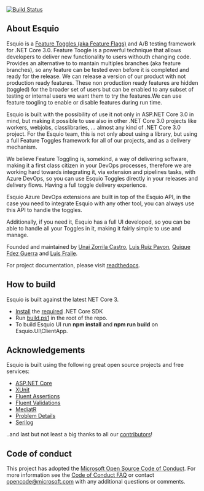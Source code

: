 [![Build Status](https://dev.azure.com/xabaril/Esquio/_apis/build/status/esquio-master-release?branchName=master)](https://dev.azure.com/xabaril/Esquio/_build/latest?definitionId=4&branchName=master)

## About Esquio 

Esquio is a [Feature Toggles (aka Feature Flags)](https://martinfowler.com/articles/feature-toggles.html) and A/B testing framework for .NET Core 3.0. Feature Toogle is a powerful technique that allows developers to deliver new functionality to users withouth changing code. Provides an alternative to to mantain multiples branches (aka feature branches), so any feature can be tested even before it is completed and ready for the release. We can release a version of our product with not production ready features. These non production ready features are hidden (toggled) for the broader set of users but can be enabled to any subset of testing or internal users we want them to try the features.We can use feature toogling to enable or disable features during run time.

Esquio is built with the possibility of use it not only in ASP.NET Core 3.0 in mind, but making it possible to use also in other .NET Core 3.0 projects like workers, webjobs, classlibraries, ... almost any kind of .NET Core 3.0 project. For the Esquio team, this is not only about using a library, but using a full Feature Toggles framework for all of our projects, and as a delivery mechanism.

We believe Feature Toggling is, somekind, a way of delivering software, making it a first class citizen in your DevOps processes, therefore we are working hard towards integrating it, via extension and pipelines tasks, with Azure DevOps, so you can use Esquio Toggles directly in your releases and delivery flows. Having a full toggle delivery experience.

Esquio Azure DevOps extensions are built in top of the Esquio API, in the case you need to integrate Esquio with any other tool, you can always use this API to handle the toggles.

Additionally, if you need it, Esquio has a full UI developed, so you can be able to handle all your Toggles in it, making it fairly simple to use and manage.

Founded and maintained by [Unai Zorrila Castro](https://twitter.com/_unaizc_), [Luis Ruiz Pavon](https://twitter.com/luisruizpavon), [Quique Fdez Guerra](https://twitter.com/CKGrafico) and [Luis Fraile](https://twitter.com/lfraile).

For project documentation, please visit [readthedocs](https://esquio.readthedocs.io).

## How to build
Esquio is built against the latest NET Core 3.

* [Install](https://www.microsoft.com/net/download/core#/current) the [required](https://github.com/Xabaril/Esquio/blob/master/global.json) .NET Core SDK
* Run [build.ps1](https://github.com/Xabaril/Esquio/blob/master/build.ps1) in the root of the repo.
* To build Esquio UI run **npm install** and **npm run build** on Esquio.UI\ClientApp.

## Acknowledgements
Esquio is built using the following great open source projects and free services:

* [ASP.NET Core](https://github.com/aspnet)
* [XUnit](https://xunit.github.io/)
* [Fluent Assertions](http://www.fluentassertions.com/)
* [Fluent Validations](https://github.com/JeremySkinner/FluentValidation)
* [MediatR](https://github.com/jbogard/MediatR)
* [Problem Details](https://www.nuget.org/packages/Hellang.Middleware.ProblemDetails)
* [Serilog](https://github.com/serilog/serilog)

..and last but not least a big thanks to all our [contributors](https://github.com/Xabaril/Esquio/graphs/contributors)!

## Code of conduct

This project has adopted the [Microsoft Open Source Code of Conduct](https://opensource.microsoft.com/codeofconduct/).  For more information see the [Code of Conduct FAQ](https://opensource.microsoft.com/codeofconduct/faq/) or contact [opencode@microsoft.com](mailto:opencode@microsoft.com) with any additional questions or comments.
